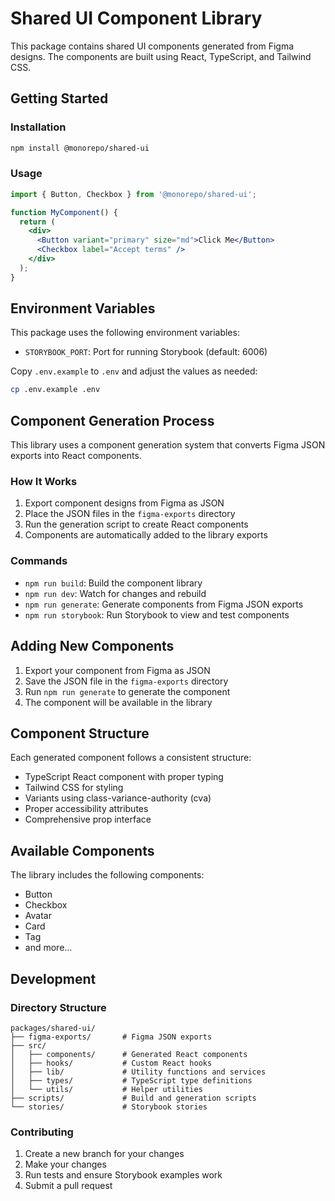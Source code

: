 # Shared UI Component Library

This package contains shared UI components generated from Figma designs. The components are built using React, TypeScript, and Tailwind CSS.

## Getting Started

### Installation

```bash
npm install @monorepo/shared-ui
```

### Usage

```jsx
import { Button, Checkbox } from '@monorepo/shared-ui';

function MyComponent() {
  return (
    <div>
      <Button variant="primary" size="md">Click Me</Button>
      <Checkbox label="Accept terms" />
    </div>
  );
}
```

## Environment Variables

This package uses the following environment variables:

- `STORYBOOK_PORT`: Port for running Storybook (default: 6006)

Copy `.env.example` to `.env` and adjust the values as needed:

```bash
cp .env.example .env
```

## Component Generation Process

This library uses a component generation system that converts Figma JSON exports into React components.

### How It Works

1. Export component designs from Figma as JSON
2. Place the JSON files in the `figma-exports` directory
3. Run the generation script to create React components
4. Components are automatically added to the library exports

### Commands

- `npm run build`: Build the component library
- `npm run dev`: Watch for changes and rebuild
- `npm run generate`: Generate components from Figma JSON exports
- `npm run storybook`: Run Storybook to view and test components

## Adding New Components

1. Export your component from Figma as JSON
2. Save the JSON file in the `figma-exports` directory
3. Run `npm run generate` to generate the component
4. The component will be available in the library

## Component Structure

Each generated component follows a consistent structure:

- TypeScript React component with proper typing
- Tailwind CSS for styling
- Variants using class-variance-authority (cva)
- Proper accessibility attributes
- Comprehensive prop interface

## Available Components

The library includes the following components:

- Button
- Checkbox
- Avatar
- Card
- Tag
- and more...

## Development

### Directory Structure

```
packages/shared-ui/
├── figma-exports/       # Figma JSON exports
├── src/
│   ├── components/      # Generated React components
│   ├── hooks/           # Custom React hooks
│   ├── lib/             # Utility functions and services
│   ├── types/           # TypeScript type definitions
│   └── utils/           # Helper utilities
├── scripts/             # Build and generation scripts
└── stories/             # Storybook stories
```

### Contributing

1. Create a new branch for your changes
2. Make your changes
3. Run tests and ensure Storybook examples work
4. Submit a pull request